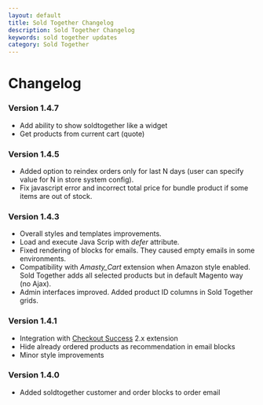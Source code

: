 ```yaml
---
layout: default
title: Sold Together Changelog
description: Sold Together Changelog
keywords: sold together updates
category: Sold Together
---
```


# Changelog

### Version 1.4.7

 -  Add ability to show soldtogether like a widget
 -  Get products from current cart (quote)

### Version 1.4.5

 -  Added option to reindex orders only for last N days (user can specify
    value for N in store system config).
 -  Fix javascript error and incorrect total price for bundle product if some
    items are out of stock.

### Version 1.4.3

 -  Overall styles and templates improvements.
 -  Load and execute Java Scrip with *defer* attribute.
 -  Fixed rendering of blocks for emails. They caused empty emails in some
    environments.
 -  Compatibility with *Amasty_Cart* extension when Amazon style enabled. Sold
    Together adds all selected products but in default Magento way (no Ajax).
 -  Admin interfaces improved. Added product ID columns in Sold Together grids.

### Version 1.4.1

 -  Integration with [Checkout Success](http://docs.swissuplabs.com/m1/extensions/checkout-success/) 2.x extension
 -  Hide already ordered products as recommendation in email blocks
 -  Minor style improvements

### Version 1.4.0

 -  Added soldtogether customer and order blocks to order email
